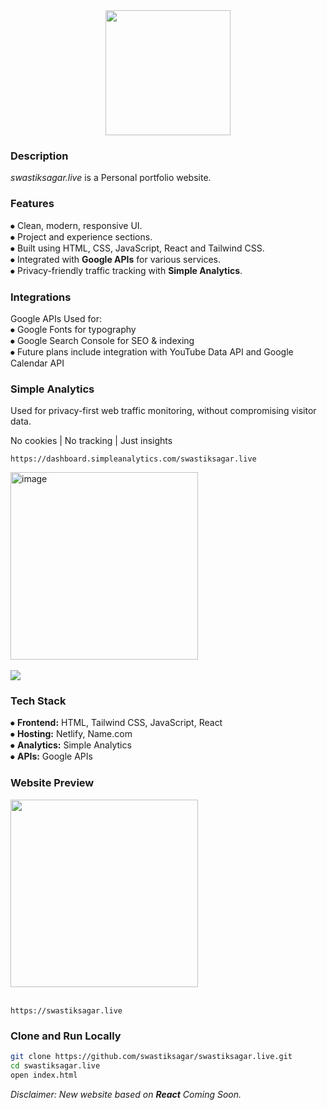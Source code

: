 <div align="middle">
<img height="200" src="https://i.postimg.cc/qBx78nMd/Copy-of-s-Block.png" />
</div>
<div align="left"> <h3>Description</h3></div>
<h><p align="left"> 

*swastiksagar.live* is a Personal portfolio website.</p></h>

<div align="left"> <h3>Features</h3></div>

⦁ Clean, modern, responsive UI.<br>
⦁ Project and experience sections.<br>
⦁ Built using HTML, CSS, JavaScript, React and Tailwind CSS.<br>
⦁ Integrated with **Google APIs** for various services.<br>
⦁ Privacy-friendly traffic tracking with **Simple Analytics**.<br>

<div align="left">  <h3>Integrations</h3></div>

Google APIs Used for:<br>
⦁ Google Fonts for typography<br>
⦁ Google Search Console for SEO & indexing<br>
⦁ Future plans include integration with YouTube Data API and Google Calendar API<br>

<div align="left"> <h3>Simple Analytics</h3></div>
Used for privacy-first web traffic monitoring, without compromising visitor data.<br>

No cookies | No tracking | Just insights

```
https://dashboard.simpleanalytics.com/swastiksagar.live
```

<img width="" height="300" alt="image" src="https://i.postimg.cc/zfmf5kX4/Screenshot-2025-08-15-224045.png" /><br></br>
<a href="https://dashboard.simpleanalytics.com/swastiksagar.live?utm_source=swastiksagar.live&utm_content=badge&affiliate=guwif-soc" referrerpolicy="origin" target="_blank"><picture><source srcset="https://simpleanalyticsbadges.com/swastiksagar.live?mode=dark" media="(prefers-color-scheme: dark)" /><img src="https://simpleanalyticsbadges.com/swastiksagar.live?mode=light" loading="lazy" referrerpolicy="no-referrer" crossorigin="anonymous" /></picture></a>

<div align="left"> <h3>Tech Stack</h3></div>

⦁ **Frontend:** HTML, Tailwind CSS, JavaScript, React<br>
⦁ **Hosting:** Netlify, Name.com<br>
⦁ **Analytics:** Simple Analytics<br>
⦁ **APIs:** Google APIs<br>

<div align="left"> <h3>Website Preview</h3></div>

<div align="left">
<img height="300" src="https://i.postimg.cc/WzDRhQ58/Screenshot-2025-08-15-224317.png" />
</div><br>

```
https://swastiksagar.live
```
<div align="left"> <h3>Clone and Run Locally</h3></div>

```bash
git clone https://github.com/swastiksagar/swastiksagar.live.git
cd swastiksagar.live
open index.html
```


*Disclaimer: New website based on **React** Coming Soon.*



